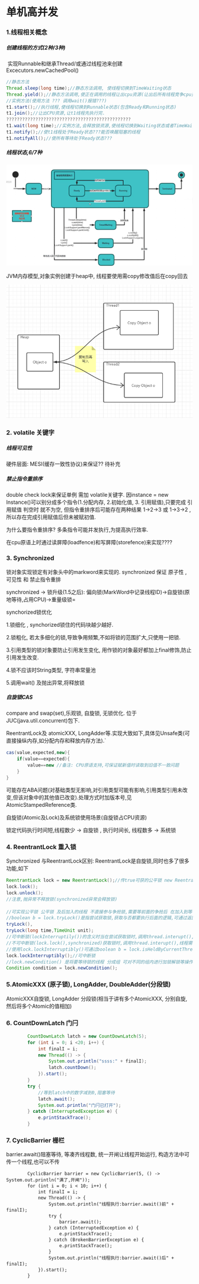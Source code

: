 # 单机高并发

### 1.线程相关概念

##### 创建线程的方式(2种/3种)

​	 实现Runnable和继承Thread/或通过线程池来创建 Excecutors.newCachedPool()

```java
//静态方法
Thread.sleep(long time);//静态方法调用, 使线程切换到TimeWaiting状态
Thread.yield();//静态方法调用,使正在调用的线程让出cpu资源(让出后所有线程竞争cpu资源)
//实例方法(使用方法 ??? 调用wait()报错???)
t1.start();//执行线程,使线程切换到Runnable状态(包含Ready和Running状态)
t1.join();//让出CPU资源,让t1线程先执行完.
???????????????????????????????????????????????
t1.wait(long time);//实例方法,会释放锁资源,使线程切换到Waiting状态或者TimeWaiting状态,取决于参数
t1.notify();//使t1线程处于Ready状态???能否唤醒阻塞的线程
t1.notifyAll();//使所有等待处于Ready状态???

```

##### 线程状态,6/7种

![image-20201116224400140](images/image-20201116224400140.png)



JVM内存模型,对象实例创建于heap中, 线程要使用需copy修改值后在copy回去

![image-20201120214655485](images/image-20201120214655485.png) 

### 2. volatile 关键字

##### 线程可见性

硬件层面: MESI(缓存一致性协议)来保证?? 待补充

##### 禁止指令重排序

double check lock来保证单例 需加 volatile关键字. 因instance = new Instance()可以别分成多个指令(1.分配内存, 2.初始化值, 3. 引用赋值),只要完成 引用赋值 判空时 就不为空, 但指令重排序后可能存在两种结果 1->2->3 或 1->3->2 , 所以存在完成引用赋值后但未被赋初值. 

为什么要指令重排序? 多条指令可能并发执行,为提高执行效率.

在cpu原语上时通过读屏障(loadfence)和写屏障(storefence)来实现????

### 3. Synchronized 

锁对象实现锁定有对象头中的markword来实现的.  synchronized 保证 原子性 , 可见性 和 禁止指令重排

synchronized -> 锁升级(1.5之后):  偏向锁(MarkWord中记录线程ID)->自旋锁(原地等待,占用CPU)->重量级锁=

synchorized锁优化

1.锁细化 , synchorized锁住的代码块越少越好. 

2.锁粗化, 若太多细化的锁,导致争用频繁,不如将锁的范围扩大,只使用一把锁.

3.引用类型的锁对象要防止引用发生变化, 用作锁的对象最好都加上final修饰,防止引用发生改变.

4.锁不应该时String类型, 字符串常量池

5.调用wait() 及抛出异常,将释放锁

##### 自旋锁CAS

 compare and swap(set),乐观锁, 自旋锁, 无锁优化. 位于JUC(java.util.concurrent)包下.

ReentrantLock及 atomicXXX, LongAdder等.实现大致如下,具体见Unsafe类(可直接操纵内存,如分配内存和释放内存方法).`

```java
cas(value,expected,new){
	if(value==expected){
		value==new //备注: CPU原语支持,可保证赋新值时读取到旧值不一致问题
	}
}
```

可能存在ABA问题(对基础类型无影响,对引用类型可能有影响,引用类型引用未改变,但该对象中的其他值已改变).处理方式时加版本号,见AtomicStampedReference类.

自旋锁(Atomic及Lock)及系统锁使用场景(自旋锁占CPU资源)

锁定代码执行时间短,线程数少 -> 自旋锁 , 执行时间长, 线程数多 -> 系统锁  

### 4. ReentrantLock 重入锁

Synchronized 与ReentrantLock区别: ReentrantLock是自旋锁,同时也多了很多功能,如下

```java
ReentrantLock lock = new ReentrantLock();//传true可获的公平锁 new ReentrantLock(true);
lock.lock();
lock.unlock();
//注意,抛异常不释放锁(synchronized异常会释放锁)

//可实现公平锁 公平锁 及后加入的线程 不直接参与争抢锁,需要等前面的争抢后 在加入到等待队列. 
//boolean b = lock.tryLock()是指尝试获取锁,获取与否都要执行后面的逻辑,可通过返回值判断是否需要释放锁
tryLock(),
tryLock(long time,TimeUnit unit); 
//可中断锁(lockInterruptily())的含义时当在尝试获取锁时,调用thread.interupt(),线程可中断不再获取锁(抛出InterruptedException异常), 
//不可中断锁(lock.lock(),synchronized)获取锁时,调用thread.interupt(),线程需在获取锁之后才能中断(抛出InterruptedException异常)
//使用lock.lockInterruptibly()可通过boolean b = lock.isHeldByCurrentThread()来判读是否需要释放锁.
lock.lockInterruptibly();//可中断锁
//lock.newCondition() 是将要等待锁的线程 分成组 可对不同的组内进行加锁解锁等操作
Condition condition = lock.newCondition();
```



### 5.AtomicXXX (原子锁), LongAdder, DoubleAdder(分段锁)

AtomicXXX自旋锁, LongAdder 分段锁(相当于讲有多个AtomicXXX, 分别自旋, 然后将多个Atomic的值相加)

### 6. CountDownLatch  门闩

```java
        CountDownLatch latch = new CountDownLatch(5);
        for (int i = 0; i <20; i++) {
            int finalI = i;
            new Thread(() -> {
                System.out.println("ssss:" + finalI);
                latch.countDown();
            }).start();
        }
        try {
        	//等到latch中的数字减到0,阻塞等待
            latch.await();
            System.out.println("门闩已打开");
        } catch (InterruptedException e) {
            e.printStackTrace();
        }
```

### 7. CyclicBarrier 栅栏

barrier.await()阻塞等待, 等凑齐线程数, 统一开闸让线程开始运行, 构造方法中可传一个线程,也可以不传

```
 		CyclicBarrier barrier = new CyclicBarrier(5, () -> System.out.println("满了,开闸"));
        for (int i = 0; i < 10; i++) {
            int finalI = i;
            new Thread(() -> {
                System.out.println("线程执行:barrier.await()前" + finalI);
                try {
                    barrier.await();
                } catch (InterruptedException e) {
                    e.printStackTrace();
                } catch (BrokenBarrierException e) {
                    e.printStackTrace();
                }
                System.out.println("线程执行:barrier.await()后" + finalI);
            }).start();
        }
```







